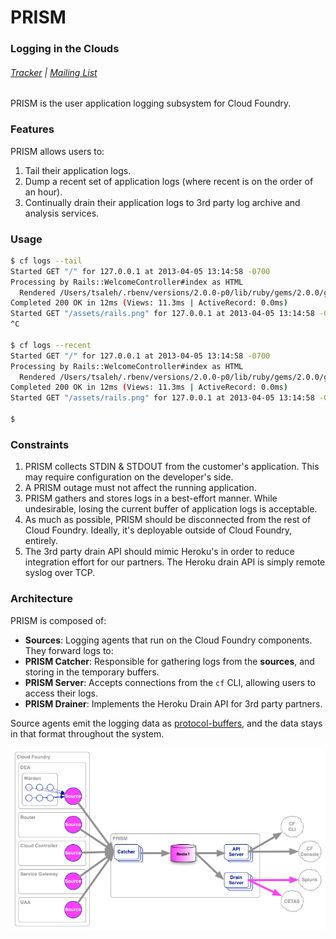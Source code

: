 # PRISM

### Logging in the Clouds

###### [Tracker](https://www.pivotaltracker.com/s/projects/852691) | [Mailing List](mailto:cf-prism@pivotallabs.com)

PRISM is the user application logging subsystem for Cloud Foundry.

### Features

PRISM allows users to:

1. Tail their application logs.
1. Dump a recent set of application logs (where recent is on the order of an hour).
1. Continually drain their application logs to 3rd party log archive and analysis services.

### Usage

``` bash
$ cf logs --tail
Started GET "/" for 127.0.0.1 at 2013-04-05 13:14:58 -0700
Processing by Rails::WelcomeController#index as HTML
  Rendered /Users/tsaleh/.rbenv/versions/2.0.0-p0/lib/ruby/gems/2.0.0/gems/railties-4.0.0.beta1/lib/rails/templates/rails/welcome/index.html.erb (1.9ms)
Completed 200 OK in 12ms (Views: 11.3ms | ActiveRecord: 0.0ms)
Started GET "/assets/rails.png" for 127.0.0.1 at 2013-04-05 13:14:58 -0700
^C

$ cf logs --recent
Started GET "/" for 127.0.0.1 at 2013-04-05 13:14:58 -0700
Processing by Rails::WelcomeController#index as HTML
  Rendered /Users/tsaleh/.rbenv/versions/2.0.0-p0/lib/ruby/gems/2.0.0/gems/railties-4.0.0.beta1/lib/rails/templates/rails/welcome/index.html.erb (1.9ms)
Completed 200 OK in 12ms (Views: 11.3ms | ActiveRecord: 0.0ms)
Started GET "/assets/rails.png" for 127.0.0.1 at 2013-04-05 13:14:58 -0700

$
```

### Constraints

1. PRISM collects STDIN & STDOUT from the customer's application.  This may require configuration on the developer's side.
1. A PRISM outage must not affect the running application.
1. PRISM gathers and stores logs in a best-effort manner.  While undesirable, losing the current buffer of application logs is acceptable.
1. As much as possible, PRISM should be disconnected from the rest of Cloud Foundry.  Ideally, it's deployable outside of Cloud Foundry, entirely.
1. The 3rd party drain API should mimic Heroku's in order to reduce integration effort for our partners.  The Heroku drain API is simply remote syslog over TCP.

### Architecture

PRISM is composed of:

* **Sources**: Logging agents that run on the Cloud Foundry components.  They forward logs to:
* **PRISM Catcher**: Responsible for gathering logs from the **sources**, and storing in the temporary buffers.
* **PRISM Server**: Accepts connections from the `cf` CLI, allowing users to access their logs.
* **PRISM Drainer**: Implements the Heroku Drain API for 3rd party partners.

Source agents emit the logging data as [protocol-buffers](https://code.google.com/p/protobuf/), and the data stays in that format throughout the system.

![PRISM Diagram](docs/PRISM.png)
